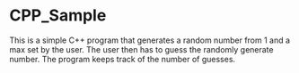 # CPP_Sample
This is a simple C++ program that generates a random number from 1 and a max set by the user.
The user then has to guess the randomly generate number.
The program keeps track of the number of guesses.
